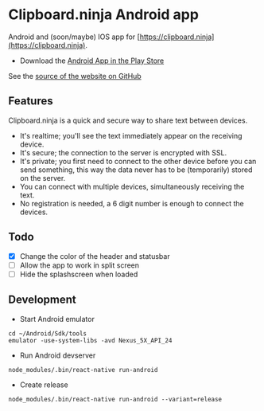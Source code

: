 # Clipboard.ninja Android app

Android and (soon/maybe) IOS app for [https://clipboard.ninja](https://clipboard.ninja).

* Download the [Android App in the Play Store](https://play.google.com/store/apps/details?id=nl.trafex.apps.clipboardninja)

See the [source of the website on GitHub](https://github.com/TrafeX/clipboard.ninja)

## Features

Clipboard.ninja is a quick and secure way to share text between devices.

 * It's realtime; you'll see the text immediately appear on the receiving device.
 * It's secure; the connection to the server is encrypted with SSL.
 * It's private; you first need to connect to the other device before you can send something, this way the data never has to be (temporarily) stored on the server. 
 * You can connect with multiple devices, simultaneously receiving the text.
 * No registration is needed, a 6 digit number is enough to connect the devices.

## Todo

- [X] Change the color of the header and statusbar
- [ ] Allow the app to work in split screen
- [ ] Hide the splashscreen when loaded

## Development

- Start Android emulator
```shell
cd ~/Android/Sdk/tools
emulator -use-system-libs -avd Nexus_5X_API_24
```
- Run Android devserver
```shell
node_modules/.bin/react-native run-android
```
- Create release
```shell
node_modules/.bin/react-native run-android --variant=release
```
